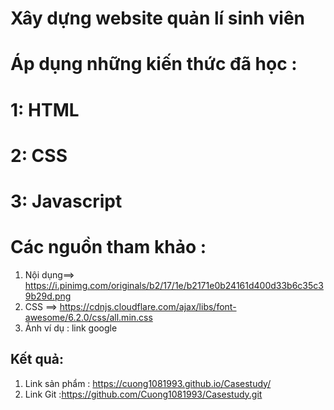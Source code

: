# Xây dựng website quản lí sinh viên
# Áp dụng những kiến thức đã học :
# 1: HTML
# 2: CSS
# 3: Javascript



# Các nguồn tham khảo :
 1. Nội dụng==>  https://i.pinimg.com/originals/b2/17/1e/b2171e0b24161d400d33b6c35c39b29d.png
 2. CSS ==> https://cdnjs.cloudflare.com/ajax/libs/font-awesome/6.2.0/css/all.min.css
 3. Ảnh ví dụ : link google

 ## Kết quả: 
 1. Link sản phẩm : https://cuong1081993.github.io/Casestudy/
 2. Link Git :https://github.com/Cuong1081993/Casestudy.git